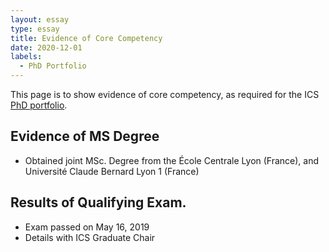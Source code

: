 ```yaml
---
layout: essay
type: essay
title: Evidence of Core Competency
date: 2020-12-01
labels:
  - PhD Portfolio
---
```


This page is to show evidence of core competency, as required for the ICS [PhD portfolio](http://www.ics.hawaii.edu/academics/graduate-degree-programs/ph-d-in-ics/#phd-portfolio).

## Evidence of MS Degree
* Obtained joint MSc. Degree from the École Centrale Lyon (France), and
  Université Claude Bernard Lyon 1 (France)

## Results of Qualifying Exam.
* Exam passed on May 16, 2019
* Details with ICS Graduate Chair
